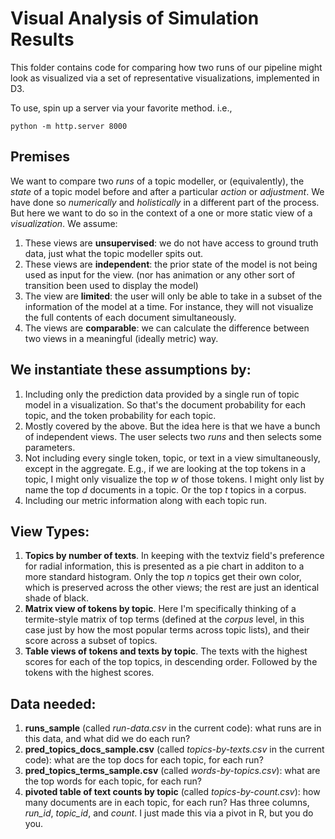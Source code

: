 # Visual Analysis of Simulation Results

This folder contains code for comparing how two runs of our pipeline might look as visualized via a set of representative visualizations, implemented in D3.

To use, spin up a server via your favorite method. i.e.,

```
python -m http.server 8000
```

## Premises

We want to compare two *runs* of a topic modeller, or (equivalently), the *state* of a topic model before and after a particular *action* or *adjustment*. We have done so *numerically* and *holistically* in a different part of the process. But here we want to do so in the context of a one or more static view of a *visualization*. We assume:

1. These views are **unsupervised**: we do not have access to ground truth data, just what the topic modeller spits out.
2. These views are **independent**: the prior state of the model is not being used as input for the view. (nor has animation or any other sort of transition been used to display the model)
3. The view are **limited**: the user will only be able to take in a subset of the information of the model at a time. For instance, they will not visualize the full contents of each document simultaneously.
4. The views are **comparable**: we can calculate the difference between two views in a meaningful (ideally metric) way.

## We instantiate these assumptions by:
1. Including only the prediction data provided by a single run of topic model in a visualization. So that's the document probability for each topic, and the token probability for each topic.
2. Mostly covered by the above. But the idea here is that we have a bunch of independent views. The user selects two *runs* and then selects some parameters.
3. Not including every single token, topic, or text in a view simultaneously, except in the aggregate. E.g., if we are looking at the top tokens in a topic, I might only visualize the top *w* of those tokens. I might only list by name the top *d* documents in a topic. Or the top *t* topics in a corpus.
4. Including our metric information along with each topic run.

## View Types:
1. **Topics by number of texts**. In keeping with the textviz field's preference for radial information, this is presented as a pie chart in additon to a more standard histogram. Only the top *n* topics get their own color, which is preserved across the other views; the rest are just an identical shade of black.
2. **Matrix view of tokens by topic**. Here I'm specifically thinking of a termite-style matrix of top terms (defined at the *corpus* level, in this case just by how the most popular terms across topic lists), and their score across a subset of topics.
3. **Table views of tokens and texts by topic**. The texts with the highest scores for each of the top topics, in descending order. Followed by the tokens with the highest scores.

## Data needed:
1. **runs_sample** (called *run-data.csv* in the current code): what runs are in this data, and what did we do each run?
2. **pred_topics_docs_sample.csv** (called *topics-by-texts.csv* in the current code): what are the top docs for each topic, for each run?
3. **pred_topics_terms_sample.csv** (called *words-by-topics.csv*): what are the top words for each topic, for each run?
4. **pivoted table of text counts by topic** (called *topics-by-count.csv*): how many documents are in each topic, for each run? Has three columns, *run_id*, *topic_id*, and *count*. I just made this via a pivot in R, but you do you.
